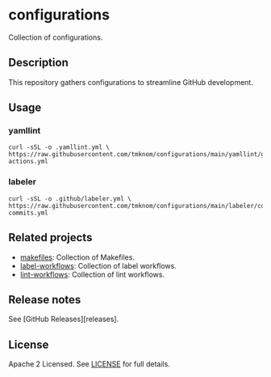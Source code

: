# configurations

Collection of configurations.

## Description

This repository gathers configurations to streamline GitHub development.

## Usage

### yamllint

```shell
curl -sSL -o .yamllint.yml \
https://raw.githubusercontent.com/tmknom/configurations/main/yamllint/github-actions.yml
```

### labeler

```shell
curl -sSL -o .github/labeler.yml \
https://raw.githubusercontent.com/tmknom/configurations/main/labeler/conventional-commits.yml
```

## Related projects

- [makefiles](https://github.com/tmknom/makefiles): Collection of Makefiles.
- [label-workflows](https://github.com/tmknom/label-workflows): Collection of label workflows.
- [lint-workflows](https://github.com/tmknom/lint-workflows): Collection of lint workflows.

## Release notes

See [GitHub Releases][releases].

## License

Apache 2 Licensed. See [LICENSE](LICENSE) for full details.
